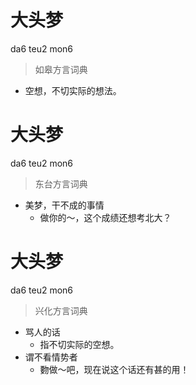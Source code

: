 # 大头梦
da6 teu2 mon6
> 如皋方言词典
- 空想，不切实际的想法。

# 大头梦
da6 teu2 mon6
> 东台方言词典
- 美梦，干不成的事情
  - 做你的～，这个成绩还想考北大？

# 大头梦
da6 teu2 mon6
> 兴化方言词典
- 骂人的话
  - 指不切实际的空想。
- 谓不看情势者
  - 覅做～吧，现在说这个话还有甚的用！
